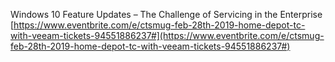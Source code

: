 Windows 10 Feature Updates – The Challenge of Servicing in the Enterprise
[https://www.eventbrite.com/e/ctsmug-feb-28th-2019-home-depot-tc-with-veeam-tickets-94551886237#](https://www.eventbrite.com/e/ctsmug-feb-28th-2019-home-depot-tc-with-veeam-tickets-94551886237#)
